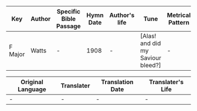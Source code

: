 Key | Author   | Specific Bible Passage     |Hymn Date |Author's life |Tune |Metrical Pattern   |Composer/Source
-- | --------- | ---------------------------|----------|--------------|-----|-------------------|-------------  
F Major |Watts |- |1908 |- |[Alas!  and did my Saviour bleed?] |- |Asa Hull

Original Language | Translater | Translation Date   | Translater's Life  
----------------- | --------- | --------------------|-------------     
\- |- |- |-
